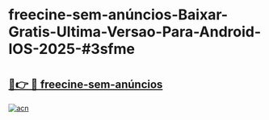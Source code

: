# freecine-sem-anúncios-Baixar-Gratis-Ultima-Versao-Para-Android-IOS-2025-#3sfme

# <h2><a href="https://ainizakaria.my?title=freecine-sem-anúncios&ref=24M">🔗👉 🔴 freecine-sem-anúncios</a></h2>

[![acn](https://github.com/user-attachments/assets/0f9c940e-d8b0-45ae-aac7-cd30a18b3e1c)](https://ainizakaria.my?title=freecine-sem-anúncios&ref=24M)

